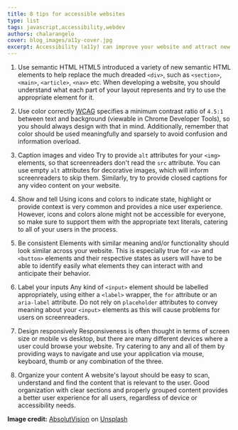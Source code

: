```yaml
---
title: 8 tips for accessible websites
type: list
tags: javascript,accessibility,webdev
authors: chalarangelo
cover: blog_images/a11y-cover.jpg
excerpt: Accessibility (a11y) can improve your website and attract new users. Learn how to get started with these 8 quick tips.
---
```


1. Use semantic HTML
HTML5 introduced a variety of new semantic HTML elements to help replace the much dreaded `<div>`, such as `<section>`, `<main>`, `<article>`, `<nav>` etc. When developing a website, you should understand what each part of your layout represents and try to use the appropriate element for it.

2. Use color correctly
[WCAG](https://www.w3.org/WAI/standards-guidelines/wcag/) specifies a minimum contrast ratio of `4.5:1` between text and background (viewable in Chrome Developer Tools), so you should always design with that in mind. Additionally, remember that color should be used meaningfully and sparsely to avoid confusion and information overload.

3. Caption images and video
Try to provide `alt` attributes for your `<img>` elements, so that screenreaders don't read the `src` attribute. You can use empty `alt` attributes for decorative images, which will inform screenreaders to skip them. Similarly, try to provide closed captions for any video content on your website.

4. Show and tell
Using icons and colors to indicate state, highlight or provide context is very common and provides a nice user experience. However, icons and colors alone might not be accessible for everyone, so make sure to support them with the appropriate text literals, catering to all of your users in the process.

5. Be consistent
Elements with similar meaning and/or functionality should look similar across your website. This is especially true for `<a>` and `<button>` elements and their respective states as users will have to be able to identify easily what elements they can interact with and anticipate their behavior.

6. Label your inputs
Any kind of `<input>` element should be labelled appropriately, using either a `<label>` wrapper, the `for` attribute or an `aria-label` attribute. Do not rely on `placeholder` attributes to convey meaning about your `<input>` elements as this will cause problems for users on screenreaders.

7. Design responsively
Responsiveness is often thought in terms of screen size or mobile vs desktop, but there are many different devices where a user could browse your website. Try catering to any and all of them by providing ways to navigate and use your application via mouse, keyboard, thumb or any combination of the three.

8. Organize your content
A website's layout should be easy to scan, understand and find the content that is relevant to the user. Good organization with clear sections and properly grouped content provides a better user experience for all users, regardless of device or accessibility needs.

**Image credit:** [AbsolutVision](https://unsplash.com/@freegraphictoday?utm_source=unsplash&utm_medium=referral&utm_content=creditCopyText) on [Unsplash](https://unsplash.com?utm_source=unsplash&utm_medium=referral&utm_content=creditCopyText)
